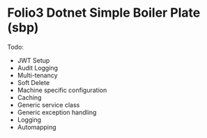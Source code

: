 # Folio3 Dotnet Simple Boiler Plate (sbp)

Todo:

* JWT Setup
* Audit Logging
* Multi-tenancy
* Soft Delete
* Machine specific configuration
* Caching
* Generic service class
* Generic exception handling
* Logging
* Automapping

